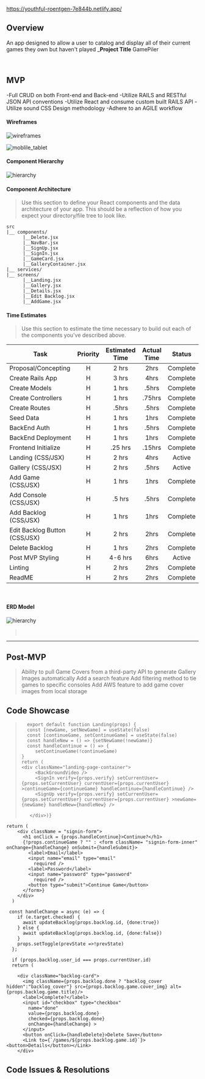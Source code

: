 
https://youthful-roentgen-7e844b.netlify.app/
<br>

## Overview

An app designed to allow a user to catalog and display all of their current games they own but haven't played
\_**Project Title**
GamePiler

<br>

## MVP

-Full CRUD on both Front-end and Back-end
-Utilize RAILS and RESTful JSON API conventions
-Utilize React and consume custom built RAILS API
-Utilize sound CSS Design methodology
-Adhere to an AGILE workflow
<br>

#### Wireframes

![wireframes](https://github.com/GundamMerlin/GamePiler/blob/main/assets/Wireframe.png)

![moblile_tablet](https://github.com/GundamMerlin/GamePiler/blob/main/assets/Wireframe_Mobile_Tablet.png)

#### Component Hierarchy

![hierarchy](https://raw.githubusercontent.com/GundamMerlin/GamePiler/main/assets/Hierarchy.png)

#### Component Architecture

> Use this section to define your React components and the data architecture of your app. This should be a reflection of how you expect your directory/file tree to look like.

```structure
src
|__ components/
      |__Delete.jsx
      |__NavBar.jsx
      |__SignUp.jsx
      |__SignIn.jsx
      |__GameCard.jsx
      |__GalleryContainer.jsx
|__ services/
|__ screens/
      |__Landing.jsx
      |__Gallery.jsx
      |__Details.jsx
      |__Edit Backlog.jsx
      |__AddGame.jsx

```

#### Time Estimates

> Use this section to estimate the time necessary to build out each of the components you've described above.

| Task                          | Priority | Estimated Time | Actual Time |  Status  |
| ----------------------------- | :------: | :------------: | :---------: | :------: |
| Proposal/Concepting           |    H     |     2 hrs      |    2hrs     | Complete |
| Create Rails App              |    H     |     3 hrs      |    4hrs     | Complete |
| Create Models                 |    H     |     1 hrs      |    .5hrs    | Complete |
| Create Controllers            |    H     |     1 hrs      |   .75hrs    | Complete |
| Create Routes                 |    H     |     .5hrs      |    .5hrs    | Complete |
| Seed Data                     |    H     |     1 hrs      |    1hrs     | Complete |
| BackEnd Auth                  |    H     |     1 hrs      |    .5hrs    | Complete |
| BackEnd Deployment            |    H     |     1 hrs      |    1hrs     | Complete |
| Frontend Initialize           |    H     |    .25 hrs     |   .15hrs    | Complete |
| Landing (CSS/JSX)             |    H     |     2 hrs      |    4hrs     |  Active  |
| Gallery (CSS/JSX)             |    H     |     2 hrs      |    .5hrs    |  Active  |
| Add Game (CSS/JSX)            |    H     |     1 hrs      |    1hrs     | Complete |
| Add Console (CSS/JSX)         |    H     |     .5 hrs     |    .5hrs    | Complete |
| Add Backlog (CSS/JSX)         |    H     |     1 hrs      |    1hrs     | Complete |
| Edit Backlog Button (CSS/JSX) |    H     |     2 hrs      |    2hrs     | Complete |
| Delete Backlog                |    H     |     1 hrs      |    2hrs     | Complete |
| Post MVP Styling              |    H     |    4-6 hrs     |    6hrs     |  Active  |
| Linting                       |    H     |     2 hrs      |    2hrs     | Complete |
| ReadME                        |    H     |     2 hrs      |    2hrs     | Complete |

<br>

#### ERD Model

![hierarchy](https://github.com/GundamMerlin/GamePiler/blob/main/assets/GamePiler_ERD.png)

> <br>

---

## Post-MVP

> Ability to pull Game Covers from a third-party API to generate Gallery Images automatically
> Add a search feature
> Add filtering method to tie games to specific consoles
> Add AWS feature to add game cover images from local storage

## Code Showcase

> ```react
>   export default function Landing(props) {
>   const [newGame, setNewGame] = useState(false)
>   const [continueGame, setContinueGame] = useState(false)
>   const handleNew = () => {setNewGame(!newGame)}
>   const handleContinue = () => {
>      setContinueGame(!continueGame)
> }
> return (
> <div className="landing-page-container">
>      <BackGroundVideo />
>      <SignIn verify={props.verify} setCurrentUser={props.setCurrentUser} currentUser={props.currentUser} >continueGame={continueGame} handleContinue={handleContinue} />
>      <SignUp verify={props.verify} setCurrentUser={props.setCurrentUser} currentUser={props.currentUser} >newGame={newGame} handleNew={handleNew} />
>
>    </div>)}
> ```

```
return (
    <div className = "signin-form">
      <h1 onClick = {props.handleContinue}>Continue?</h1>
      {!props.continueGame ? "" : <form className= "signin-form-inner" onChange={handleChange} onSubmit={handleSubmit}>
        <label>Email</label>
        <input name="email" type="email"
          required />
        <label>Password</label>
        <input name="password" type="password"
          required />
        <button type="submit">Continue Game</button>
      </form>}
    </div>
  )
```

```
 const handleChange = async (e) => {
    if (e.target.checked) {
      await updateBacklog(props.backlog.id, {done:true})
    } else {
      await updateBacklog(props.backlog.id, {done:false})
    }
    props.setToggle(prevState =>!prevState)
  };

  if (props.backlog.user_id === props.currentUser.id)
  return (

    <div className="backlog-card">
      <img className={props.backlog.done ? "backlog_cover hidden":"backlog_cover"} src={props.backlog.game.cover_img} alt={props.backlog.game.title}/>
      <label>Complete?</label>
      <input id="checkbox" type="checkbox"
        name="done"
        value={props.backlog.done}
        checked={props.backlog.done}
        onChange={handleChange} >
      </input>
      <button onClick={handleDelete}>Delete Save</button>
      <Link to={`/games/${props.backlog.game.id}`}><button>Details</button></Link>
    </div>
```

>

## Code Issues & Resolutions

>
